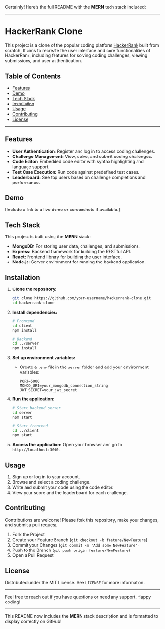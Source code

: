 Certainly! Here’s the full README with the **MERN** tech stack included:

---

# HackerRank Clone

This project is a clone of the popular coding platform [HackerRank](https://www.hackerrank.com/) built from scratch. It aims to recreate the user interface and core functionalities of HackerRank, including features for solving coding challenges, viewing submissions, and user authentication.

## Table of Contents

- [Features](#features)
- [Demo](#demo)
- [Tech Stack](#tech-stack)
- [Installation](#installation)
- [Usage](#usage)
- [Contributing](#contributing)
- [License](#license)

---

## Features

- **User Authentication:** Register and log in to access coding challenges.
- **Challenge Management:** View, solve, and submit coding challenges.
- **Code Editor:** Embedded code editor with syntax highlighting and language support.
- **Test Case Execution:** Run code against predefined test cases.
- **Leaderboard:** See top users based on challenge completions and performance.

## Demo

[Include a link to a live demo or screenshots if available.]

## Tech Stack

This project is built using the **MERN** stack:

- **MongoDB:** For storing user data, challenges, and submissions.
- **Express:** Backend framework for building the RESTful API.
- **React:** Frontend library for building the user interface.
- **Node.js:** Server environment for running the backend application.

## Installation

1. **Clone the repository:**
   ```bash
   git clone https://github.com/your-username/hackerrank-clone.git
   cd hackerrank-clone
   ```

2. **Install dependencies:**
   ```bash
   # Frontend
   cd client
   npm install

   # Backend
   cd ../server
   npm install
   ```

3. **Set up environment variables:**
   - Create a `.env` file in the `server` folder and add your environment variables:
     ```plaintext
     PORT=5000
     MONGO_URI=your_mongodb_connection_string
     JWT_SECRET=your_jwt_secret
     ```

4. **Run the application:**
   ```bash
   # Start backend server
   cd server
   npm start

   # Start frontend
   cd ../client
   npm start
   ```

5. **Access the application:**
   Open your browser and go to `http://localhost:3000`.

## Usage

1. Sign up or log in to your account.
2. Browse and select a coding challenge.
3. Write and submit your code using the code editor.
4. View your score and the leaderboard for each challenge.

## Contributing

Contributions are welcome! Please fork this repository, make your changes, and submit a pull request.

1. Fork the Project
2. Create your Feature Branch (`git checkout -b feature/NewFeature`)
3. Commit your Changes (`git commit -m 'Add some NewFeature'`)
4. Push to the Branch (`git push origin feature/NewFeature`)
5. Open a Pull Request

## License

Distributed under the MIT License. See `LICENSE` for more information.

---

Feel free to reach out if you have questions or need any support. Happy coding!

---

This README now includes the **MERN** stack description and is formatted to display correctly on GitHub!
